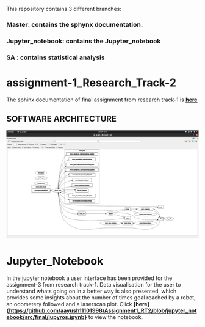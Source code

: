 This repository contains 3 different branches:
### Master: contains the sphynx documentation.
### Jupyter_notebook: contains the Jupyter_notebook
### SA : contains statistical analysis

# assignment-1_Research_Track-2
The sphinx documentation of final assignment from research track-1 is **[here](https://aayush11101998.github.io/Assignment1_RT2/py-modindex.html)**
  ## SOFTWARE ARCHITECTURE

![image1](https://github.com/aayush11101998/Assignment-3_RT-1/blob/master/images/Screenshot%20from%202022-06-29%2016-55-41.png)


# Jupyter_Notebook
In the jupyter notebook a user interface has been provided for the assignment-3 from research track-1. 
Data visualisation for the user to understand whats going on in a better way is also presented, which provides some insights about the number of times goal reached by a robot, an odometery followed and a laserscan plot. Click **[here]{https://github.com/aayush11101998/Assignment1_RT2/blob/jupyter_notebook/src/final/jupyros.ipynb}** to view the notebook.

